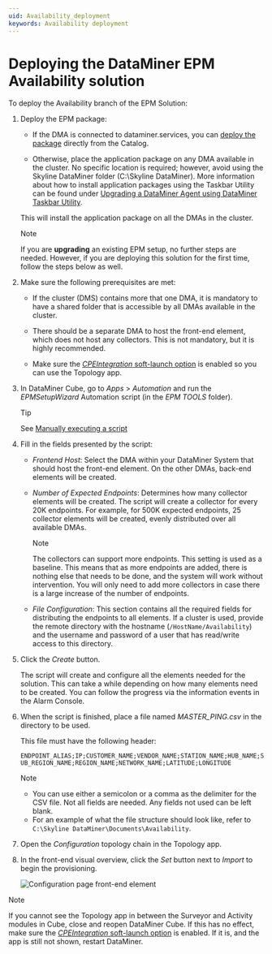 ```yaml
---
uid: Availability_deployment
keywords: Availability deployment
---
```


# Deploying the DataMiner EPM Availability solution

To deploy the Availability branch of the EPM Solution:

1. Deploy the EPM package:

   - If the DMA is connected to dataminer.services, you can [deploy the package](xref:Deploying_a_catalog_item) directly from the Catalog.

   - Otherwise, place the application package on any DMA available in the cluster. No specific location is required; however, avoid using the Skyline DataMiner folder (C:\Skyline DataMiner). More information about how to install application packages using the Taskbar Utility can be found under [Upgrading a DataMiner Agent using DataMiner Taskbar Utility](xref:Upgrading_a_DataMiner_Agent_using_DataMiner_Taskbar_Utility).

   This will install the application package on all the DMAs in the cluster.

   > [!NOTE]
   > If you are **upgrading** an existing EPM setup, no further steps are needed. However, if you are deploying this solution for the first time, follow the steps below as well.

1. Make sure the following prerequisites are met:

   - If the cluster (DMS) contains more that one DMA, it is mandatory to have a shared folder that is accessible by all DMAs available in the cluster.

   - There should be a separate DMA to host the front-end element, which does not host any collectors. This is not mandatory, but it is highly recommended.

   - Make sure the [*CPEIntegration* soft-launch option](xref:Overview_of_Soft_Launch_Options#cpeintegration) is enabled so you can use the Topology app.

1. In DataMiner Cube, go to *Apps* > *Automation* and run the *EPMSetupWizard* Automation script (in the *EPM TOOLS* folder).

   > [!TIP]
   > See [Manually executing a script](xref:Manually_executing_a_script)

1. Fill in the fields presented by the script:

   - *Frontend Host*: Select the DMA within your DataMiner System that should host the front-end element. On the other DMAs, back-end elements will be created.

   - *Number of Expected Endpoints*: Determines how many collector elements will be created. The script will create a collector for every 20K endpoints. For example, for 500K expected endpoints, 25 collector elements will be created, evenly distributed over all available DMAs.

      > [!NOTE]
      > The collectors can support more endpoints. This setting is used as a baseline. This means that as more endpoints are added, there is nothing else that needs to be done, and the system will work without intervention. You will only need to add more collectors in case there is a large increase of the number of endpoints.

   - *File Configuration*: This section contains all the required fields for distributing the endpoints to all elements. If a cluster is used, provide the remote directory with the hostname (`/HostName/Availability`) and the username and password of a user that has read/write access to this directory.

1. Click the *Create* button.

   The script will create and configure all the elements needed for the solution. This can take a while depending on how many elements need to be created. You can follow the progress via the information events in the Alarm Console.

1. When the script is finished, place a file named *MASTER_PING.csv* in the directory to be used.

   This file must have the following header:

   `ENDPOINT_ALIAS;IP;CUSTOMER_NAME;VENDOR_NAME;STATION_NAME;HUB_NAME;SUB_REGION_NAME;REGION_NAME;NETWORK_NAME;LATITUDE;LONGITUDE`

   > [!NOTE]
   >
   > - You can use either a semicolon or a comma as the delimiter for the CSV file. Not all fields are needed. Any fields not used can be left blank.
   > - For an example of what the file structure should look like, refer to `C:\Skyline DataMiner\Documents\Availability`.

1. Open the *Configuration* topology chain in the Topology app.

1. In the front-end visual overview, click the *Set* button next to *Import* to begin the provisioning.

   ![Configuration page front-end element](~/user-guide/images/Availability_FrontEnd_Configuration.png)

> [!NOTE]
> If you cannot see the Topology app in between the Surveyor and Activity modules in Cube, close and reopen DataMiner Cube. If this has no effect, make sure the [*CPEIntegration* soft-launch option](xref:Overview_of_Soft_Launch_Options#cpeintegration) is enabled. If it is, and the app is still not shown, restart DataMiner.
